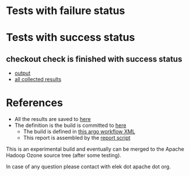 # Tests with failure status


# Tests with success status

## checkout check is finished with success status

   * [output](https://raw.githubusercontent.com/elek/ozone-ci/master/pr/pr-hdds-2162-d9vcm/checkout/output.log)
   * [all collected results](https://github.com/elek/ozone-ci/tree/master/pr/pr-hdds-2162-d9vcm/checkout)




# References

 * All the results are saved to [here](https://github.com/elek/ozone-ci/tree/master/pr/pr-hdds-2162-d9vcm/)
 * The definition is the build is committed to [here](https://github.com/elek/argo-ozone)
    * The build is defined in [this argo workflow XML](https://github.com/elek/argo-ozone/blob/master/ozone-build.yaml)
    * This report is assembled by the [report script](https://github.com/elek/argo-ozone/blob/master/scripts/report.sh)

This is an experimental build and eventually can be merged to the Apache Hadoop Ozone source tree (after some testing).

In case of any question please contact with elek dot apache dot org.
